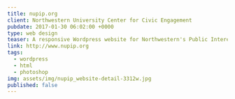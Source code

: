 ```yaml
---
title: nupip.org
client: Northwestern University Center for Civic Engagement
pubdate: 2017-01-30 06:02:00 +0000
type: web design
teaser: A responsive Wordpress website for Northwestern's Public Interest Program, which places recent graduates at Chicago-area nonprofit or civic organizations for full-time work
link: http://www.nupip.org
tags: 
  - wordpress
  - html
  - photoshop
img: assets/img/nupip_website-detail-3312w.jpg
published: false
---
```


